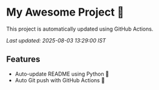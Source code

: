 # My Awesome Project 🚀

This project is automatically updated using GitHub Actions.

_Last updated: 2025-08-03 13:29:00 IST_

## Features
- Auto-update README using Python 🐍
- Auto Git push with GitHub Actions 🤖
